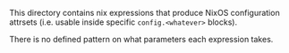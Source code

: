 This directory contains nix expressions that produce NixOS configuration
attrsets (i.e. usable inside specific `config.<whatever>` blocks).

There is no defined pattern on what parameters each expression takes.
